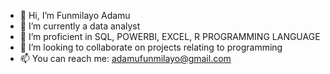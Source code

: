 - 👋 Hi, I’m Funmilayo Adamu
- 👀 I’m currently a data analyst
- 🌱 I’m proficient in SQL, POWERBI, EXCEL, R PROGRAMMING LANGUAGE
- 💞️ I’m looking to collaborate on projects relating to programming 
- 📫 You can reach me: adamufunmilayo@gmail.com

<!---
MhizFum/MhizFum is a ✨ special ✨ repository because its `README.md` (this file) appears on your GitHub profile.
You can click the Preview link to take a look at your changes.
--->

